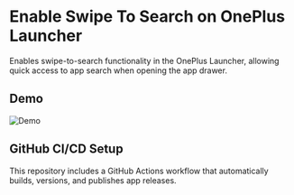 # Enable Swipe To Search on OnePlus Launcher
Enables swipe-to-search functionality in the OnePlus Launcher, allowing quick access to app search when opening the app drawer.

## Demo
![Demo](demo.gif)

## GitHub CI/CD Setup
This repository includes a GitHub Actions workflow that automatically builds, versions, and publishes app releases.